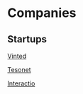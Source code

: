 # Companies

## Startups

[Vinted](https://www.vinted.com/)

[Tesonet](https://tesonet.com/)

[Interactio](https://interactio.io/)

